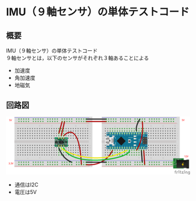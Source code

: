 # IMU（９軸センサ）の単体テストコード
## 概要
IMU（９軸センサ）の単体テストコード  
９軸センサとは，以下のセンサがそれぞれ３軸あることによる

+ 加速度
+ 角加速度
+ 地磁気


## 回路図
![](../../Schematic/PNG/IMU.png)

+ 通信はI2C
+ 電圧は5V
